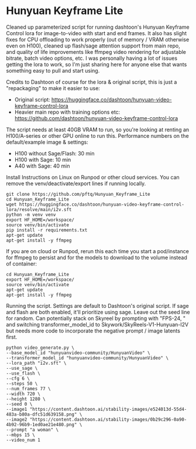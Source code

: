 # Hunyuan Keyframe Lite
Cleaned up parameterized script for running dashtoon's Hunyuan Keyframe Control lora for image-to-video with start and end frames. It also has slight fixes for CPU offloading to work properly (out of memory / VRAM otherwise even on H100), cleaned up flash/sage attention support from main repo, and quality of life improvements like ffmpeg video rendering for adjustable bitrate, batch video options, etc.  I was personally having a lot of issues getting the lora to work, so I'm just sharing here for anyone else that wants something easy to pull and start using.

Credits to Dashtoon of course for the lora & original script, this is just a "repackaging" to make it easier to use:
- Original script: https://huggingface.co/dashtoon/hunyuan-video-keyframe-control-lora
- Heavier main repo with training options etc: https://github.com/dashtoon/hunyuan-video-keyframe-control-lora

The script needs at least 40GB VRAM to run, so you're looking at renting an H100/A-series or other GPU online to run this. Performance numbers on the default/example image & settings:
- H100 without Sage/Flash: 30 min
- H100 with Sage: 10 min
- A40 with Sage: 40 min

Install Instructions on Linux on Runpod or other cloud services.  You can remove the venv/deactivate/export lines if running locally.
```
git clone https://github.com/pftq/Hunyuan_Keyframe_Lite
cd Hunyuan_Keyframe_Lite
wget https://huggingface.co/dashtoon/hunyuan-video-keyframe-control-lora/resolve/main/i2v.sft
python -m venv venv
export HF_HOME=/workspace/
source venv/bin/activate
pip install -r requirements.txt
apt-get update
apt-get install -y ffmpeg
```

If you are on cloud or Runpod, rerun this each time you start a pod/instance for ffmpeg to persist and for the models to download to the volume instead of container:
```
cd Hunyuan_Keyframe_Lite
export HF_HOME=/workspace/
source venv/bin/activate
apt-get update
apt-get install -y ffmpeg
```

Running the script. Settings are default to Dashtoon's original script. If sage and flash are both enabled, it'll prioritize using sage. Leave out the seed line for random. Can potentially stack on Skyreel by prompting with "FPS-24, " and switching transformer_model_id to Skywork/SkyReels-V1-Hunyuan-I2V but needs more code to incorporate the negative prompt / image latents first.
```
python video_generate.py \
--base_model_id "hunyuanvideo-community/HunyuanVideo" \
--transformer_model_id "hunyuanvideo-community/HunyuanVideo" \
--lora_path "i2v.sft" \
--use_sage \
--use_flash \
--cfg 6 \
--steps 50 \
--num_frames 77 \
--width 720 \
--height 1280 \
--seed 0 \
--image1 "https://content.dashtoon.ai/stability-images/e524013d-55d4-483a-b80a-dfc51d639158.png" \
--image2 "https://content.dashtoon.ai/stability-images/0b29c296-0a90-4b92-96b9-1ed0ae21e480.png" \
--prompt "a woman" \
--mbps 15 \
--video_num 1
```
